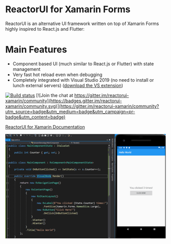 # ReactorUI for Xamarin Forms

ReactorUI is an alternative UI framework written on top of Xamarin Forms highly inspired to React.js and Flutter:

# Main Features
* Component based UI (much similar to React.js or Flutter) with state management
* Very fast hot reload even when debugging
* Completely integrated with Visual Studio 2019 (no need to install or lunch external servers) ([download the VS extension](https://marketplace.visualstudio.com/items?itemName=adospace.ReactorUI-Xamarin))

[![Build status](https://ci.appveyor.com/api/projects/status/cxa9n9bdy14jkter?svg=true)](https://ci.appveyor.com/project/adospace/reactorui-xamarin) [![Join the chat at https://gitter.im/reactorui-xamarin/community](https://badges.gitter.im/reactorui-xamarin/community.svg)](https://gitter.im/reactorui-xamarin/community?utm_source=badge&utm_medium=badge&utm_campaign=pr-badge&utm_content=badge)

[ReactorUI for Xamarin Documentation](https://adospace.gitbook.io/reactorui/)

![ReactorUI Hot Reload in action](images/ReactorUI_HRDemo.gif)
